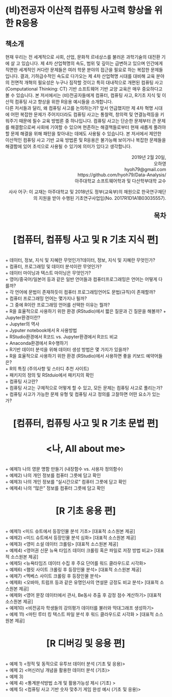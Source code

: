 # (비)전공자 이산적 컴퓨팅 사고력 향상을 위한 R응용  

## 책소개  
  현재 우리는 전 세계적으로 사회, 산업, 문화적 르네상스를 불러온 과학기술의 대전환 기에 살 고 있습니다. 제 4차 산업혁명의 속도, 범위 및 깊이는 급변하고 있으며 인간에게 직면한 세계적인 커다란 문제들은 여러 학문 분야의 접근을 필요로 하는 복잡한 문제들입니다. 결과, 기하급수적인 속도로 다가오는 제 4차 산업혁명 시대를 대비해 교육 분야의 전면적 개혁의 필요성은 누구나 짐작할 것이고 특히 대내적으로 개편된 컴퓨팅 사고 (Computational Thinking: CT) 기반 소프트웨어 기반 교양 교육은 매우 중요하다고 볼 수 있습니다. 본 저서에서는 (비)전공자들에게 컴퓨터, 컴퓨팅 사고, R기초 지식 및 이산적 컴퓨팅 사고 향상을 위한 R응용 예시들을 소개합니다.<br>
다른 저서들과 달리, 왜 컴퓨팅 사고를 논의하는가? 앞서 언급했지만 제 4차 혁명 시대에 어떤 복잡한 문제가 주어지더라도 컴퓨팅 사고는 통찰력, 창의력 및 연결능력등을 키워주기 때문에 필수 교육 방법론 중 하나입니다. 컴퓨팅 사고는 단순한 문제부터 큰 문제를 해결함으로써 사회에 기여할 수 있으며 현존하는 해결책들로부터 현재 새롭게 풀려야 할 문제 해결을 위해 패턴을 찾아내는 데에도 사용될 수 있습니다. 본 저서에서 제안한 이산적인 컴퓨팅 사고 기반 교육 방법론 및 R응용은 불가능해 보이거나 복잡한 문제들을 해결함에 있어 초석으로 사용될 수 있기에 의미가 있다고 생각합니다.<br>
<div style="text-align: right">  
2019년 2월 20일,<br>  
오하영<br>  
hyoh79@gmail.com<br>  
https://github.com/hyoh79/Data-Analysis/<br>  
아주대학교 소프트웨어학과 및 다산학부대학 교수<br>

사사 어구: 이 교재는 아주대학교 및 2018년도 정부(교육부)의 재원으로 한국연구재단의 지원을 받아 수행된 기초연구사업임(No. 2017R1D1A1B03035557).
## 목차
<center>
 
# [컴퓨터, 컴퓨팅 사고 및 R 기초 지식 편]

<div style="text-align: left">
<br>   
+ 데이터, 정보, 지식 및 지혜란 무엇인가?데이터, 정보, 지식 및 지혜란 무엇인가?<br>
+ 컴퓨터, 프로그래밍 및 데이터 분석이란 무엇인가?<br>
+ 데이터 마이닝과 텍스트 마이닝은 무엇인가?<br>
+ 영어/중국어/일본어 등과 같은 일반 언어들과 컴퓨터프로그래밍은 언어는 어떻게 다를까?<br>
+ 각 언어에 문법이 존재하듯이 컴퓨터 프로그래밍언어도 문법(규칙)이 존재할까?<br>
+ 컴퓨터 프로그래밍 언어는 몇가지나 될까?<br>
+ 그 중에 R이란 프로그래밍 언어를 선택한 이유는 뭘까?<br> 
+ R을 효율적으로 사용하기 위한 환경 (RStudio)에서 짧은 질문과 긴 질문을 해볼까?
+ Jupyter환경이란?<br>
+ Jupyter의 역사<br>
+ Jyputer notebook에서 R 사용방법<br>
+ RStudio환경에서 R코드 vs. Jupyter환경에서 R코드 비교<br>
+ Anaconda환경에서 R수행하기<br>
+ R기반 데이터 분석을 위해 데이터 생성 방법은 몇 가지가 있을까?<br>
+ R을 효율적으로 사용하기 위한 환경 (RStudio)에서 사용하면 좋을 키보드 예약어들은?<br>
+  R의 특징 (주의사항 및 스터디 추천 사이트)<br>
+  패키지의 정의 및 RStduio에서 패키지의 확인<br>
+  컴퓨팅 사고란?<br>
+  컴퓨팅 사고는 구체적으로 어떻게 할 수 있고, 모든 문제는 컴퓨팅 사고로 풀리는가?<br>
+  컴퓨팅 사고가 가능한 문제 유형 및 컴퓨팅 사고 정의를 고찰하면 어떤 요소가 있는가?<br>
<center>
    
# [컴퓨터, 컴퓨팅 사고 및 R 기초 문법 편]
# <나, All about me>

<div style="text-align: left">

<br>    
+ 예제1) 나의 영문 명함 만들기 (내장함수 vs. 사용자 정의함수)<br>
+ 예제2) 나의 개인 정보를 컴퓨터 그릇에 담고 확인<br>
+ 예제3) 나의 개인 정보를 “실시간으로” 컴퓨터 그릇에 담고 확인<br>
+ 예제4) 나의 “많은” 정보를 컴퓨터 그릇에 담고 확인<br>
<center>

# [R 기초 응용 편]

<div style="text-align: left">

<br>
+ 예제1) <미드 슈트에서 등장인물 분석 기초> [대표적 소스원본 제공]<br>
+ 예제2) <미드 슈트에서 등장인물 분석 심화> [대표적 소스원본 제공]<br>
+ 예제3) <영미 소설 데이터 크롤링> [대표적 소스원본 제공]<br>
+ 예제4) <영어권 신문 뉴욕 타임즈 데이터 크롤링 혹은 파일로 저장 방법 비교> [대표적 소스원본 제공]<br>
+ 예제5) <뉴욕타임즈 데이터 수집 후 주요 단어를 워드 클라우드로 시각화><br>
+ 예제6) <햄릿 사이트 크롤링 후 등장인물 분석> [대표적 소스원본 제공]<br>
+ 예제7) <멕베스 사이트 크롤링 후 등장인물 분석><br>
+ 예제8) <오바마, 트럼프 등과 같은 유명인사의 연설문 긍정도 비교 분석> [대표적 소스원본 제공]<br>
+ 예제9) <영어 문장 데이터에서 관사, Be동사 추출 후 감정 점수 계산하기> [대표적 소스원본 제공]<br>
+ 예제10) <비전공자 학생들의 강의평가 데이터를 불러와 막대그래프 생성하기><br>
+ 예제 11) <마틴 루터 킹 텍스트 파일 분석 후 워드 클라우드로 시각화 > [대표적 소스원본 제공]<br>

<center>

# [R 디버깅 및 응용 편]

<div style="text-align: left">
<br>    
+ 예제 1) <정적 및 동적으로 유투브 데이터 분석 (기초 및 응용)><br>
+ 예제 2) <머신러닝 개념을 활용한 데이터 분석 (기초)><br>
+ 예제 3) <stop words를 추가로 고려한 facebook 워드 클라우드 시각화 (기초 및 응용)><br> 
+ 예제 4) <통계분석방법 소개 및 활용가능성 제시 (기초) ><br>
+ 예제 5) <컴퓨팅 사고 기반 숫자 맞추기 게임 완성 예시 (기초 및 응용)><br>


